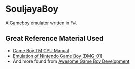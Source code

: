 # Soul~~ja~~yaBoy

A Gameboy emulator written in F#.

## Great Reference Material Used

* [Game Boy TM CPU Manual](http://marc.rawer.de/Gameboy/Docs/GBCPUman.pdf)
* [Emulation of Nintendo Game Boy (DMG-01)](https://raw.githubusercontent.com/Baekalfen/PyBoy/master/PyBoy.pdf)
* And more found from [Awesome Game Boy Development](https://github.com/gbdev/awesome-gbdev)
